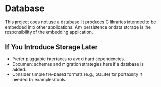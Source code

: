 # Database

This project does not use a database. It produces C libraries intended to be embedded into other applications. Any persistence or data storage is the responsibility of the embedding application.

## If You Introduce Storage Later

- Prefer pluggable interfaces to avoid hard dependencies.
- Document schemas and migration strategies here if a database is added.
- Consider simple file-based formats (e.g., SQLite) for portability if needed by examples/tools.
